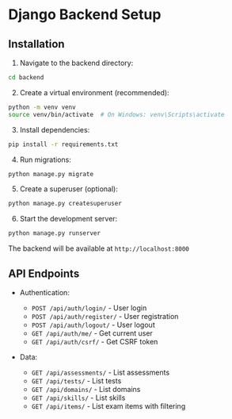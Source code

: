 # Django Backend Setup

## Installation

1. Navigate to the backend directory:
```bash
cd backend
```

2. Create a virtual environment (recommended):
```bash
python -m venv venv
source venv/bin/activate  # On Windows: venv\Scripts\activate
```

3. Install dependencies:
```bash
pip install -r requirements.txt
```

4. Run migrations:
```bash
python manage.py migrate
```

5. Create a superuser (optional):
```bash
python manage.py createsuperuser
```

6. Start the development server:
```bash
python manage.py runserver
```

The backend will be available at `http://localhost:8000`

## API Endpoints

- Authentication:
  - `POST /api/auth/login/` - User login
  - `POST /api/auth/register/` - User registration
  - `POST /api/auth/logout/` - User logout
  - `GET /api/auth/me/` - Get current user
  - `GET /api/auth/csrf/` - Get CSRF token

- Data:
  - `GET /api/assessments/` - List assessments
  - `GET /api/tests/` - List tests
  - `GET /api/domains/` - List domains
  - `GET /api/skills/` - List skills
  - `GET /api/items/` - List exam items with filtering